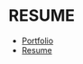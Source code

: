 # RESUME

- [Portfolio](https://ash-portfolio.netlify.app/)
- [Resume](https://ash-portfolio.netlify.app/assets/resume.pdf)
